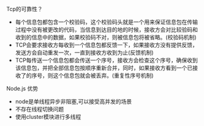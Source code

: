 Tcp的可靠性？
* 每个信息包都包含一个校验码，这个校验码头就是一个用来保证信息包在传输过程中没有被更改的代码，当信息到达目的地的时候，接收方会对比较验码和收到的信息中的数据，如果校验码不对，则被信息包将被省略。(校验码机制)
* TCP会要求接收方每收到一个信息包都反馈一下，如果接收方没有提供反馈，发送方会自动重发一次，一直到接收方收到为止(反馈机制)
* TCP每传送一个信息包都会传送一个序号，接收方会检查这个序号，确保收到该信息包，并把全部信息包按顺序重新合并，同时，如果接收方看到一个已接收了的序号，则这个信息包就会被丢弃。(重复性序号机制)

Node.js 优势
* node是单线程异步非阻塞,可以接受高并发的场景
* 不存在线程切换问题
* 使用cluster模块进行多线程

